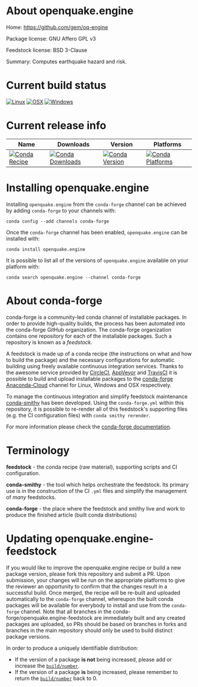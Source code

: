 About openquake.engine
======================

Home: https://github.com/gem/oq-engine

Package license: GNU Affero GPL v3

Feedstock license: BSD 3-Clause

Summary: Computes earthquake hazard and risk.



Current build status
====================

[![Linux](https://img.shields.io/circleci/project/github/conda-forge/openquake.engine-feedstock/master.svg?label=Linux)](https://circleci.com/gh/conda-forge/openquake.engine-feedstock)
[![OSX](https://img.shields.io/travis/conda-forge/openquake.engine-feedstock/master.svg?label=macOS)](https://travis-ci.org/conda-forge/openquake.engine-feedstock)
[![Windows](https://img.shields.io/appveyor/ci/conda-forge/openquake.engine-feedstock/master.svg?label=Windows)](https://ci.appveyor.com/project/conda-forge/openquake-engine-feedstock/branch/master)

Current release info
====================

| Name | Downloads | Version | Platforms |
| --- | --- | --- | --- |
| [![Conda Recipe](https://img.shields.io/badge/recipe-openquake.engine-green.svg)](https://anaconda.org/conda-forge/openquake.engine) | [![Conda Downloads](https://img.shields.io/conda/dn/conda-forge/openquake.engine.svg)](https://anaconda.org/conda-forge/openquake.engine) | [![Conda Version](https://img.shields.io/conda/vn/conda-forge/openquake.engine.svg)](https://anaconda.org/conda-forge/openquake.engine) | [![Conda Platforms](https://img.shields.io/conda/pn/conda-forge/openquake.engine.svg)](https://anaconda.org/conda-forge/openquake.engine) |

Installing openquake.engine
===========================

Installing `openquake.engine` from the `conda-forge` channel can be achieved by adding `conda-forge` to your channels with:

```
conda config --add channels conda-forge
```

Once the `conda-forge` channel has been enabled, `openquake.engine` can be installed with:

```
conda install openquake.engine
```

It is possible to list all of the versions of `openquake.engine` available on your platform with:

```
conda search openquake.engine --channel conda-forge
```


About conda-forge
=================

conda-forge is a community-led conda channel of installable packages.
In order to provide high-quality builds, the process has been automated into the
conda-forge GitHub organization. The conda-forge organization contains one repository
for each of the installable packages. Such a repository is known as a *feedstock*.

A feedstock is made up of a conda recipe (the instructions on what and how to build
the package) and the necessary configurations for automatic building using freely
available continuous integration services. Thanks to the awesome service provided by
[CircleCI](https://circleci.com/), [AppVeyor](http://www.appveyor.com/)
and [TravisCI](https://travis-ci.org/) it is possible to build and upload installable
packages to the [conda-forge](https://anaconda.org/conda-forge)
[Anaconda-Cloud](http://docs.anaconda.org/) channel for Linux, Windows and OSX respectively.

To manage the continuous integration and simplify feedstock maintenance
[conda-smithy](http://github.com/conda-forge/conda-smithy) has been developed.
Using the ``conda-forge.yml`` within this repository, it is possible to re-render all of
this feedstock's supporting files (e.g. the CI configuration files) with ``conda smithy rerender``.

For more information please check the [conda-forge documentation](https://conda-forge.org/docs/).

Terminology
===========

**feedstock** - the conda recipe (raw material), supporting scripts and CI configuration.

**conda-smithy** - the tool which helps orchestrate the feedstock.
                   Its primary use is in the construction of the CI ``.yml`` files
                   and simplify the management of *many* feedstocks.

**conda-forge** - the place where the feedstock and smithy live and work to
                  produce the finished article (built conda distributions)


Updating openquake.engine-feedstock
===================================

If you would like to improve the openquake.engine recipe or build a new
package version, please fork this repository and submit a PR. Upon submission,
your changes will be run on the appropriate platforms to give the reviewer an
opportunity to confirm that the changes result in a successful build. Once
merged, the recipe will be re-built and uploaded automatically to the
`conda-forge` channel, whereupon the built conda packages will be available for
everybody to install and use from the `conda-forge` channel.
Note that all branches in the conda-forge/openquake.engine-feedstock are
immediately built and any created packages are uploaded, so PRs should be based
on branches in forks and branches in the main repository should only be used to
build distinct package versions.

In order to produce a uniquely identifiable distribution:
 * If the version of a package **is not** being increased, please add or increase
   the [``build/number``](http://conda.pydata.org/docs/building/meta-yaml.html#build-number-and-string).
 * If the version of a package **is** being increased, please remember to return
   the [``build/number``](http://conda.pydata.org/docs/building/meta-yaml.html#build-number-and-string)
   back to 0.